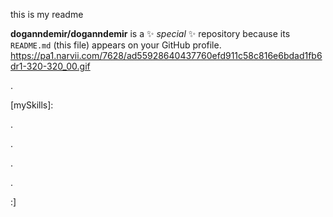 <hi>this is my readme</hi>

**doganndemir/doganndemir** is a ✨ _special_ ✨ repository because its `README.md` (this file) appears on your GitHub profile.
https://pa1.narvii.com/7628/ad55928640437760efd911c58c816e6bdad1fb6dr1-320-320_00.gif

[aboutMe]:...

.

[mySkills]:

.

[myLinks]:...

.

[myPortfolio]:...

.

[myDemos]:...

.

:]
